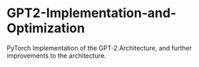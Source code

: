 # GPT2-Implementation-and-Optimization
PyTorch Implementation of the GPT-2 Architecture, and further improvements to the architecture.
